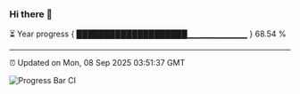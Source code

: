 ### Hi there 👋

⏳ Year progress { ████████████████████▁▁▁▁▁▁▁▁▁▁ } 68.54 %

---

⏰ Updated on Mon, 08 Sep 2025 03:51:37 GMT

![Progress Bar CI](https://github.com/IshwaranRudhara/GIT-ACTION/workflows/Progress%20Bar%20CI/badge.svg)
